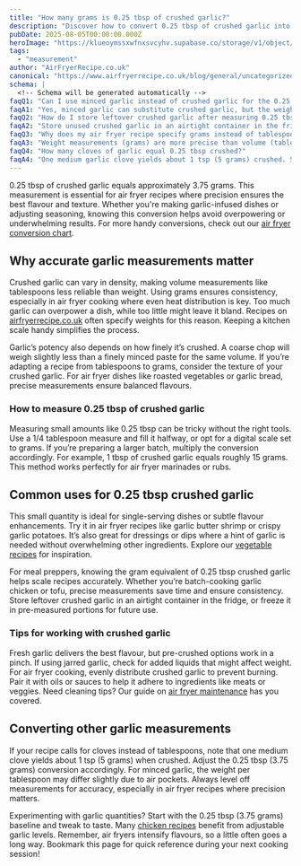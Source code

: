 ```yaml
---
title: "How many grams is 0.25 tbsp of crushed garlic?"
description: "Discover how to convert 0.25 tbsp of crushed garlic into grams for precise air fryer cooking. Get accurate measurements in seconds!"
pubDate: 2025-08-05T00:00:00.000Z
heroImage: "https://klueoymssxwfnxsvcyhv.supabase.co/storage/v1/object/public/Shmucket/how-many-grams-is-025-tbsp-crushed-garlic.webp"
tags:
  - "measurement"
author: "AirFryerRecipe.co.uk"
canonical: "https://www.airfryerrecipe.co.uk/blog/general/uncategorized/how-many-grams-is-025-tbsp-crushed-garlic"
schema: |
  <!-- Schema will be generated automatically -->
faqQ1: "Can I use minced garlic instead of crushed garlic for the 0.25 tbsp measurement?"
faqA1: "Yes, minced garlic can substitute crushed garlic, but the weight may vary slightly due to texture differences. For 0.25 tbsp, still aim for roughly 3.75 grams. Pack it lightly into the measuring spoon for consistency."
faqQ2: "How do I store leftover crushed garlic after measuring 0.25 tbsp?"
faqA2: "Store unused crushed garlic in an airtight container in the fridge for up to 2 weeks. For longer storage, freeze it in ice cube trays with a bit of oil, then transfer to bags. Each cube equals about 1 tsp (5 grams)."
faqQ3: "Why does my air fryer recipe specify grams instead of tablespoons for garlic?"
faqA3: "Weight measurements (grams) are more precise than volume (tablespoons) because crushed garlic’s density varies. Air fryer recipes often require accuracy to prevent burning or uneven flavouring, especially in small batches."
faqQ4: "How many cloves of garlic equal 0.25 tbsp crushed?"
faqA4: "One medium garlic clove yields about 1 tsp (5 grams) crushed. So 0.25 tbsp (3.75 grams) is roughly 3/4 of a clove. Adjust based on clove size—larger cloves may need halving."
---
```

<p>0.25 tbsp of crushed garlic equals approximately 3.75 grams. This measurement is essential for air fryer recipes where precision ensures the best flavour and texture. Whether you're making garlic-infused dishes or adjusting seasoning, knowing this conversion helps avoid overpowering or underwhelming results. For more handy conversions, check out our <a href=https://www.airfryerrecipe.co.uk/air-fryer-conversion-chart>air fryer conversion chart</a>.</p>  

<h2>Why accurate garlic measurements matter</h2>  
<p>Crushed garlic can vary in density, making volume measurements like tablespoons less reliable than weight. Using grams ensures consistency, especially in air fryer cooking where even heat distribution is key. Too much garlic can overpower a dish, while too little might leave it bland. Recipes on <a href=https://www.airfryerrecipe.co.uk/recipes>airfryerrecipe.co.uk</a> often specify weights for this reason. Keeping a kitchen scale handy simplifies the process.</p>  

<p>Garlic’s potency also depends on how finely it’s crushed. A coarse chop will weigh slightly less than a finely minced paste for the same volume. If you’re adapting a recipe from tablespoons to grams, consider the texture of your crushed garlic. For air fryer dishes like roasted vegetables or garlic bread, precise measurements ensure balanced flavours.</p>  

<h3>How to measure 0.25 tbsp of crushed garlic</h3>  
<p>Measuring small amounts like 0.25 tbsp can be tricky without the right tools. Use a 1/4 tablespoon measure and fill it halfway, or opt for a digital scale set to grams. If you’re preparing a larger batch, multiply the conversion accordingly. For example, 1 tbsp of crushed garlic equals roughly 15 grams. This method works perfectly for air fryer marinades or rubs.</p>  

<h2>Common uses for 0.25 tbsp crushed garlic</h2>  
<p>This small quantity is ideal for single-serving dishes or subtle flavour enhancements. Try it in air fryer recipes like garlic butter shrimp or crispy garlic potatoes. It’s also great for dressings or dips where a hint of garlic is needed without overwhelming other ingredients. Explore our <a href=https://www.airfryerrecipe.co.uk/recipe-category/vegetables>vegetable recipes</a> for inspiration.</p>  

<p>For meal preppers, knowing the gram equivalent of 0.25 tbsp crushed garlic helps scale recipes accurately. Whether you’re batch-cooking garlic chicken or tofu, precise measurements save time and ensure consistency. Store leftover crushed garlic in an airtight container in the fridge, or freeze it in pre-measured portions for future use.</p>  

<h3>Tips for working with crushed garlic</h3>  
<p>Fresh garlic delivers the best flavour, but pre-crushed options work in a pinch. If using jarred garlic, check for added liquids that might affect weight. For air fryer cooking, evenly distribute crushed garlic to prevent burning. Pair it with oils or sauces to help it adhere to ingredients like meats or veggies. Need cleaning tips? Our guide on <a href=https://www.airfryerrecipe.co.uk/air-fryer-cleaner>air fryer maintenance</a> has you covered.</p>  

<h2>Converting other garlic measurements</h2>  
<p>If your recipe calls for cloves instead of tablespoons, note that one medium clove yields about 1 tsp (5 grams) when crushed. Adjust the 0.25 tbsp (3.75 grams) conversion accordingly. For minced garlic, the weight per tablespoon may differ slightly due to air pockets. Always level off measurements for accuracy, especially in air fryer recipes where precision matters.</p>  

<p>Experimenting with garlic quantities? Start with the 0.25 tbsp (3.75 grams) baseline and tweak to taste. Many <a href=https://www.airfryerrecipe.co.uk/recipe-category/chicken>chicken recipes</a> benefit from adjustable garlic levels. Remember, air fryers intensify flavours, so a little often goes a long way. Bookmark this page for quick reference during your next cooking session!</p>
